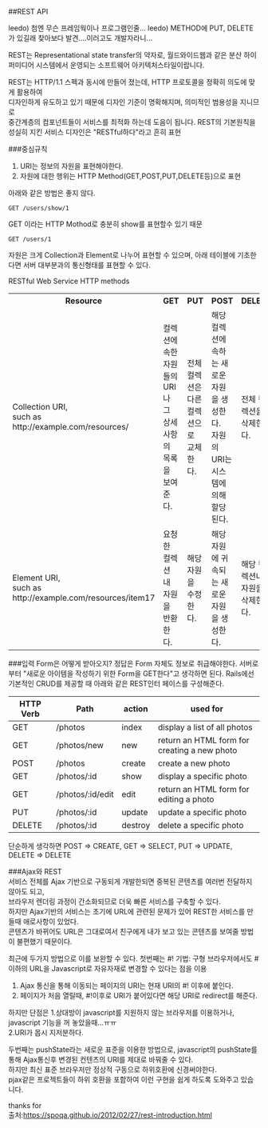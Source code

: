 ##REST API

leedo) 첨엔 무슨 프레임웍이나 프로그램인줄...
leedo) METHOD에 PUT, DELETE가 있길래 찾아보다 발견....이러고도 개발자라니...

REST는  Representational state transfer의 약자로, 월드와이드웹과 같은 분산 하이퍼미디어 시스템에서 운영되는 소프트웨어 아키텍처스타일이랍니다.

REST는 HTTP/1.1 스펙과 동시에 만들어 졌는데, HTTP 프로토콜을 정확히 의도에 맞게 활용하여  
디자인하게 유도하고 있기 때문에 디자인 기준이 명확해지며, 의미적인 범용성을 지니므로  
중간계층의 컴포넌트들이 서비스를 최적화 하는데 도음이 됩니다.
REST의 기본원칙을 성실히 지킨 서비스 디자인은 "RESTful하다"라고 흔히 표현

###중심규칙
1. URI는 정보의 자원을 표현해야한다.
2. 자원에 대한 행위는  HTTP Method(GET,POST,PUT,DELETE등)으로 표현

아래와 같은 방법은 좋지 않다.
```
GET /users/show/1
```
GET 이라는  HTTP Mothod로 충분히 show를 표현할수 있기 때문
```
GET /users/1
```


자원은 크게 Collection과 Element로 나누어 표현할 수 있으며,
아래 테이블에 기초한다면 서버 대부분과의 통신형태를 표현할 수 있다.

RESTful Web Service HTTP methods  

<table>
<tr>
<th>Resource</th>
<th>GET</th>
<th>PUT</th>
<th>POST</th>
<th>DELETE</th>
</tr>
<tr>
<td>Collection URI,<br> such as http://example.com/resources/</td>
<td>컬렉션에 속한 자원들의 URI나 그 상세사항의 목록을 보여준다.</td>
<td>전체 컬렉션은 다른 컬렉션으로 교체한다.</td>
<td>해당 컬렉션에 속하는 새로운 자원을 생성한다.<br>자원의 URI는 시스템에 의해 할당된다.</td>
<td>전체 컬렉션을 삭제한다.</td>
</tr>
<tr>
<td>Element URI,<br> such as http://example.com/resources/item17</td>
<td>요청한 컬렉션 내 자원을 반환한다.</td>
<td>해당 자원을 수정한다.</td>
<td>해당 자원에 귀속되는 새로운 자원을 생성한다.</td>
<td>해당 컬렉션내 자원을 삭제한다.</td>
</tr>
</table>


###입력 Form은 어떻게 받아오지?
정답은 Form 자체도 정보로 취급해야한다.
서버로부터 "새로운 아이템을 작성하기 위한 Form을 GET한다"고 생각하면 된다.
Rails에선 기본적인 CRUD를 제공할 때 아래와 같은 REST인터 페이스를 구성해준다.  

|	HTTP Verb	|	Path |	action	|	used for	|
| -------------- | ------ | -------- | ------------- |
| GET | /photos | index | display a list of all photos |
| GET | /photos/new | new | return an HTML form for creating a new photo |
| POST | /photos | create	| create a new photo |
| GET | /photos/:id | show	| display a specific photo |
| GET | /photos/:id/edit | edit	| return an HTML form for editing a photo |
| PUT | /photos/:id | update	| update a specific photo |
| DELETE | /photos/:id | destroy	| delete a specific photo |

단순하게 생각하면
POST => CREATE, GET => SELECT, PUT => UPDATE, DELETE => DELETE

###Ajax와 REST  
서비스 전체를 Ajax 기반으로 구동되게 개발한되면 중복된 콘텐츠를 여러번 전달하지 않아도 되고,  
브라우저 렌더링 과정이 간소화되므로 더욱 빠른 서비스를 구축할 수 있다.  
하지만 Ajax기반의 서비스는 초기에 URL에 관련된 문제가 있어 REST한 서비스를 만들때 애로사항이 있었다.  
콘텐츠가 바뀌어도 URL은 그대로여서 친구에게 내가 보고 있는 콘텐츠를 보여줄 방법이 불편했기 때문이다.

최근에 두가지 방법으로 이를 보완할 수 있다.
첫번째는 #! 기법: 구형 브라우저에서도 #이하의 URL을 Javascript로 자유자재로 변경할 수 있다는 점을 이용  
1. Ajax 통신을 통해 이동되는 페이지의 URI는 현재 URI의 #! 이후에 붙인다.  
2. 페이지가 처음 열릴때, #!이후로 URI가 붙어있다면 해당 URI로 redirect를 해준다.  

하지만 단점은 1.상대방이 javascript를 지원하지 않는 브라우저를 이용하거나, javascript 기능을 꺼 놓았을때...ㅠㅠ  
2.URI가 몹시 지저분하다.  

두번째는 pushState라는 새로운 표준을 이용한 방법으로, javascript의 pushState를 통해 Ajax통신후 변경된 컨텐츠의 URI를 제대로 바꿔줄 수 있다.  
하지만 최신 표준 브라우저만 정상적 구동으로 하위호환에 신경써야한다.  
 pjax같은 프로젝트들이 하위 호환을 포함하여 이런 구현을 쉽게 하도록 도와주고 있습니다.




thanks for  
출처:https://spoqa.github.io/2012/02/27/rest-introduction.html
